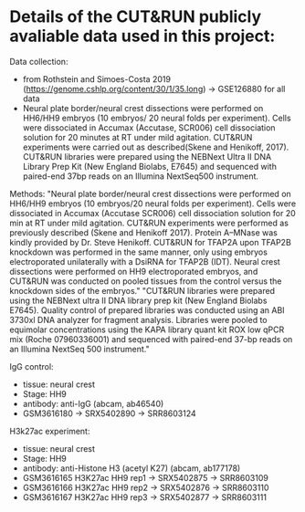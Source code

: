 # Details of the CUT&RUN publicly avaliable data used in this project:

Data collection:
- from Rothstein and Simoes-Costa 2019 (https://genome.cshlp.org/content/30/1/35.long) -> GSE126880 for all data
- Neural plate border/neural crest dissections were performed on HH6/HH9 embryos (10 embryos/ 20 neural folds per experiment). Cells were dissociated in Accumax (Accutase, SCR006) cell dissociation solution for 20 minutes at RT under mild agitation. CUT&RUN experiments were carried out as described(Skene and Henikoff, 2017).
CUT&RUN libraries were prepared using the NEBNext Ultra II DNA Library Prep Kit (New England Biolabs, E7645) and sequenced with paired-end 37bp reads on an Illumina NextSeq500 instrument.

Methods:
"Neural plate border/neural crest dissections were performed on HH6/HH9 embryos (10 embryos/20 neural folds per experiment). Cells were dissociated in Accumax (Accutase SCR006) cell dissociation solution for 20 min at RT under mild agitation. CUT&RUN experiments were performed as previously described (Skene and Henikoff 2017). Protein A–MNase was kindly provided by Dr. Steve Henikoff. CUT&RUN for TFAP2A upon TFAP2B knockdown was performed in the same manner, only using embryos electroporated unilaterally with a DsiRNA for TFAP2B (IDT). Neural crest dissections were performed on HH9 electroporated embryos, and CUT&RUN was conducted on pooled tissues from the control versus the knockdown sides of the embryos."
"CUT&RUN libraries were prepared using the NEBNext ultra II DNA library prep kit (New England Biolabs E7645). Quality control of prepared libraries was conducted using an ABI 3730xl DNA analyzer for fragment analysis. Libraries were pooled to equimolar concentrations using the KAPA library quant kit ROX low qPCR mix (Roche 07960336001) and sequenced with paired-end 37-bp reads on an Illumina NextSeq 500 instrument."

IgG control:
- tissue: neural crest
- Stage: HH9
- antibody: anti-IgG (abcam, ab46540)
- GSM3616180 -> SRX5402890 -> SRR8603124

H3k27ac experiment:
- tissue: neural crest
- Stage: HH9
- antibody: anti-Histone H3 (acetyl K27) (abcam, ab177178)
- GSM3616165	H3K27ac HH9 rep1 -> SRX5402875 -> SRR8603109
- GSM3616166	H3K27ac HH9 rep2 -> SRX5402876 -> SRR8603110
- GSM3616167	H3K27ac HH9 rep3 -> SRX5402877 -> SRR8603111